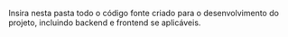 Insira nesta pasta todo o código fonte criado para o desenvolvimento do projeto, incluindo backend e frontend se aplicáveis.

